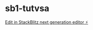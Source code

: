 # sb1-tutvsa

[Edit in StackBlitz next generation editor ⚡️](https://stackblitz.com/~/github.com/RiteshD2005/sb1-tutvsa)